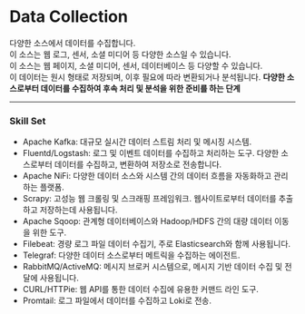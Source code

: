 # Data Collection
다양한 소스에서 데이터를 수집합니다.  
이 소스는 웹 로그, 센서, 소셜 미디어 등 다양한 소스일 수 있습니다.  
이 소스는 웹 페이지, 소셜 미디어, 센서, 데이터베이스 등 다양할 수 있습니다.  
이 데이터는 원시 형태로 저장되며, 이후 필요에 따라 변환되거나 분석됩니다. 
**다양한 소스로부터 데이터를 수집하여 후속 처리 및 분석을 위한 준비를 하는 단계**  


---


### Skill Set
- Apache Kafka: 대규모 실시간 데이터 스트림 처리 및 메시징 시스템.
- Fluentd/Logstash: 로그 및 이벤트 데이터를 수집하고 처리하는 도구. 다양한 소스로부터 데이터를 수집하고, 변환하여 저장소로 전송합니다.
- Apache NiFi: 다양한 데이터 소스와 시스템 간의 데이터 흐름을 자동화하고 관리하는 플랫폼.
- Scrapy: 고성능 웹 크롤링 및 스크래핑 프레임워크. 웹사이트로부터 데이터를 추출하고 저장하는데 사용됩니다.
- Apache Sqoop: 관계형 데이터베이스와 Hadoop/HDFS 간의 대량 데이터 이동을 위한 도구.
- Filebeat: 경량 로그 파일 데이터 수집기, 주로 Elasticsearch와 함께 사용됩니다.
- Telegraf: 다양한 데이터 소스로부터 메트릭을 수집하는 에이전트.
- RabbitMQ/ActiveMQ: 메시지 브로커 시스템으로, 메시지 기반 데이터 수집 및 전달에 사용됩니다.
- CURL/HTTPie: 웹 API를 통한 데이터 수집에 유용한 커맨드 라인 도구.
- Promtail: 로그 파일에서 데이터를 수집하고 Loki로 전송.